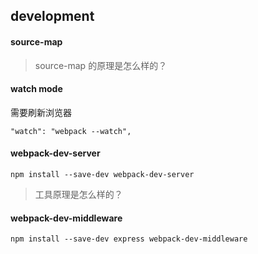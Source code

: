 ## development

#### source-map

> source-map 的原理是怎么样的？

#### watch mode

需要刷新浏览器
```
"watch": "webpack --watch",
```

#### webpack-dev-server

```
npm install --save-dev webpack-dev-server
```

> 工具原理是怎么样的？

#### webpack-dev-middleware

```
npm install --save-dev express webpack-dev-middleware
```

